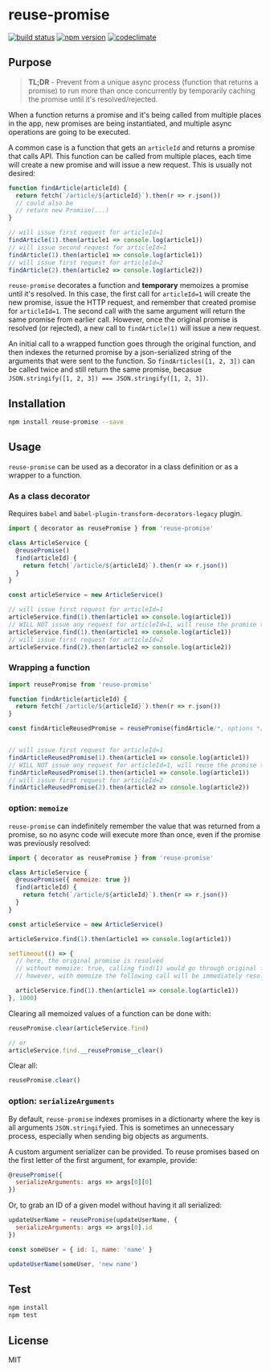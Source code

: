 # reuse-promise

[![build status](https://img.shields.io/travis/elado/reuse-promise/master.svg?style=flat-square)](https://travis-ci.org/elado/reuse-promise) [![npm version](https://img.shields.io/npm/v/reuse-promise.svg?style=flat-square)](https://www.npmjs.com/package/reuse-promise) [![codeclimate](https://img.shields.io/codeclimate/github/elado/reuse-promise.svg?style=flat-square)](https://codeclimate.com/github/elado/reuse-promise)

## Purpose

> **TL;DR** - Prevent from a unique async process (function that returns a promise) to run more than once concurrently by temporarily caching the promise until it's resolved/rejected.

When a function returns a promise and it's being called from multiple places in the app, new promises are being instantiated, and multiple async operations are going to be executed.

A common case is a function that gets an `articleId` and returns a promise that calls API. This function can be called from multiple places, each time will create a new promise and will issue a new request. This is usually not desired:

```js
function findArticle(articleId) {
  return fetch(`/article/${articleId}`).then(r => r.json())
  // could also be
  // return new Promise(...)
}

// will issue first request for articleId=1
findArticle(1).then(article1 => console.log(article1))
// will issue second request for articleId=1
findArticle(1).then(article1 => console.log(article1))
// will issue first request for articleId=2
findArticle(2).then(article2 => console.log(article2))
```

`reuse-promise` decorates a function and **temporary** memoizes a promise until it's resolved. In this case, the first call for `articleId=1` will create the new promise, issue the HTTP request, and remember that created promise for `articleId=1`. The second call with the same argument will return the same promise from earlier call. However, once the original promise is resolved (or rejected), a new call to `findArticle(1)` will issue a new request.

An initial call to a wrapped function goes through the original function, and then indexes the returned promise by a json-serialized string of the arguments that were sent to the function. So `findArticles([1, 2, 3])` can be called twice and still return the same promise, becasue `JSON.stringify([1, 2, 3]) === JSON.stringify([1, 2, 3])`.

## Installation

```sh
npm install reuse-promise --save
```

## Usage

`reuse-promise` can be used as a decorator in a class definition or as a wrapper to a function.

### As a class decorator

Requires `babel` and `babel-plugin-transform-decorators-legacy` plugin.

```js
import { decorator as reusePromise } from 'reuse-promise'

class ArticleService {
  @reusePromise()
  find(articleId) {
    return fetch(`/article/${articleId}`).then(r => r.json())
  }
}

const articleService = new ArticleService()

// will issue first request for articleId=1
articleService.find(1).then(article1 => console.log(article1))
// WILL NOT issue any request for articleId=1, will reuse the promise that was created in previous call
articleService.find(1).then(article1 => console.log(article1))
// will issue first request for articleId=2
articleService.find(2).then(article2 => console.log(article2))
```

### Wrapping a function

```js
import reusePromise from 'reuse-promise'

function findArticle(articleId) {
  return fetch(`/article/${articleId}`).then(r => r.json())
}

const findArticleReusedPromise = reusePromise(findArticle/*, options */)


// will issue first request for articleId=1
findArticleReusedPromise(1).then(article1 => console.log(article1))
// WILL NOT issue any request for articleId=1, will reuse the promise that was created in previous call
findArticleReusedPromise(1).then(article1 => console.log(article1))
// will issue first request for articleId=2
findArticleReusedPromise(2).then(article2 => console.log(article2))
```

### option: `memoize`

`reuse-promise` can indefinitely remember the value that was returned from a promise, so no async code will execute more than once, even if the promise was previously resolved:

```js
import { decorator as reusePromise } from 'reuse-promise'

class ArticleService {
  @reusePromise({ memoize: true })
  find(articleId) {
    return fetch(`/article/${articleId}`).then(r => r.json())
  }
}

const articleService = new ArticleService()

articleService.find(1).then(article1 => console.log(article1))

setTimeout(() => {
  // here, the original promise is resolved
  // without memoize: true, calling find(1) would go through original function and create a promise
  // however, with memoize the following call will be immediately resolved with the value

  articleService.find(1).then(article1 => console.log(article1))
}, 1000)
```

Clearing all memoized values of a function can be done with:

```js
reusePromise.clear(articleService.find)

// or
articleService.find.__reusePromise__clear()
```

Clear all:

```js
reusePromise.clear()
```

### option: `serializeArguments`

By default, `reuse-promise` indexes promises in a dictionarty where the key is all arguments `JSON.stringify`ied. This is sometimes an unnecessary process, especially when sending big objects as arguments.

A custom argument serializer can be provided. To reuse promises based on the first letter of the first argument, for example, provide:

```js
@reusePromise({
  serializeArguments: args => args[0][0]
})
```

Or, to grab an ID of a given model without having it all serialized:

```js
updateUserName = reusePromise(updateUserName, {
  serializeArguments: args => args[0].id
})

const someUser = { id: 1, name: 'name' }

updateUserName(someUser, 'new name')
```

## Test

```sh
npm install
npm test
```

## License

MIT

